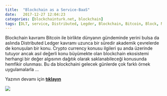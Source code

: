 ```yaml
---
title:  "Blockchain as a Service-BaaS"
date:   2017-12-27 12:04:23
categories: [blockchainturk.net, blockchain]
tags: [DLT, service, Distributed, Legder, Blockchain, Bitcoin, Block, Mehmet Cem Yücel, Mehmet, Cem, Yucel, Yücel, blockchainturk, blockchainturk.net]
---
```


Blockchain kavramı Bitcoin ile birlikte dünyanın gündeminde yerini bulsa da aslında Distributed Ledger kavramı uzunca bir süredir akademik çevrelerde de konuşulan bir konu. Crypto currency konusu ilgileri şu anda üzerinde tutuyor ancak asıl değerli konu büyümekte olan blockchain ekosistemi herhangi bir değer algısının dağıtık olarak saklanabileceği konusunda hemfikir olunması. Bu da blockchaini gelecek günlerde çok farklı örnek uygulamalarla ...

Yazının devamı için [**tıklayın**](https://medium.com/blockchainturk/blockchain-as-a-service-baas-579cb517a0d4)
  
![](https://cdn-images-1.medium.com/max/600/1*CZ8sloO2sJRL8hbgI992fQ.png)